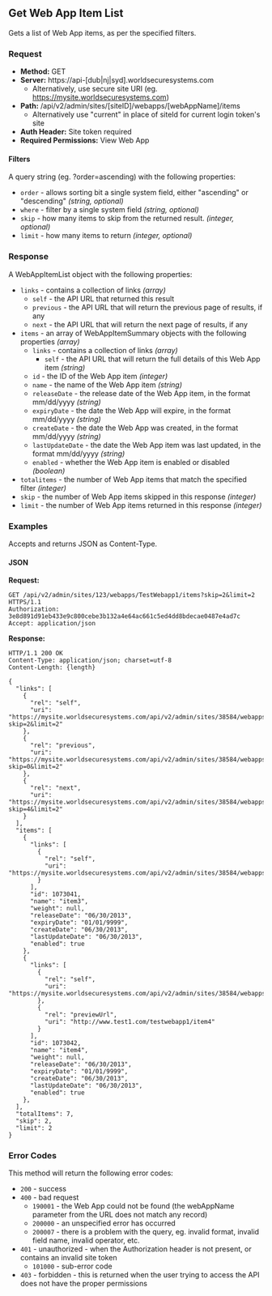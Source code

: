 ## Get Web App Item List

Gets a list of Web App items, as per the specified filters. 

### Request

* **Method:** GET
* **Server:** https://api-[dub|nj|syd].worldsecuresystems.com
	* Alternatively, use secure site URI (eg. https://mysite.worldsecuresystems.com)
* **Path:** /api/v2/admin/sites/[siteID]/webapps/[webAppName]/items
	* Alternatively use "current" in place of siteId for current login token's site
* **Auth Header:** Site token required
* **Required Permissions:** View Web App

#### Filters

A query string (eg. ?order=ascending) with the following properties:

* `order` - allows sorting bit a single system field, either "ascending" or "descending" *(string, optional)*
* `where` - filter by a single system field *(string, optional)*
* `skip` - how many items to skip from the returned result. *(integer, optional)*
* `limit` - how many items to return *(integer, optional)*

### Response

A WebAppItemList object with the following properties:

* `links` - contains a collection of links *(array)*
	* `self` - the API URL that returned this result
	* `previous` - the API URL that will return the previous page of results, if any
	* `next` - the API URL that will return the next page of results, if any
* `items` - an array of WebAppItemSummary objects with the following properties *(array)*
	* `links` - contains a collection of links *(array)*
		* `self` - the API URL that will return the full details of this Web App item *(string)*
	* `id` - the ID of the Web App item *(integer)*
	* `name` - the name of the Web App item *(string)*
	* `releaseDate` - the release date of the Web App item, in the format mm/dd/yyyy *(string)*
	* `expiryDate` - the date the Web App will expire, in the format mm/dd/yyyy *(string)*
	* `createDate` - the date the Web App was created, in the format mm/dd/yyyy *(string)*
	* `lastUpdateDate` - the date the Web App item was last updated, in the format mm/dd/yyyy *(string)*
	* `enabled` - whether the Web App item is enabled or disabled *(boolean)*
* `totalitems` - the number of Web App items that match the specified filter *(integer)*
* `skip` - the number of Web App items skipped in this response *(integer)*
* `limit` - the number of Web App items returned in this response *(integer)*

### Examples

Accepts and returns JSON as Content-Type.

#### JSON

**Request:**
~~~
GET /api/v2/admin/sites/123/webapps/TestWebapp1/items?skip=2&limit=2 HTTPS/1.1
Authorization: 3e8d891d91eb433e9c800cebe3b132a4e64ac661c5ed4dd8bdecae0487e4ad7c
Accept: application/json
~~~

**Response:**
~~~
HTTP/1.1 200 OK
Content-Type: application/json; charset=utf-8
Content-Length: {length}
 
{
  "links": [
    {
      "rel": "self",
      "uri": "https://mysite.worldsecuresystems.com/api/v2/admin/sites/38584/webapps/TestWebapp1/items?skip=2&limit=2"
    },
    {
      "rel": "previous",
      "uri": "https://mysite.worldsecuresystems.com/api/v2/admin/sites/38584/webapps/TestWebapp1/items?skip=0&limit=2"
    },
    {
      "rel": "next",
      "uri": "https://mysite.worldsecuresystems.com/api/v2/admin/sites/38584/webapps/TestWebapp1/items?skip=4&limit=2"
    }
  ],
  "items": [
    {
      "links": [
        {
          "rel": "self",
          "uri": "https://mysite.worldsecuresystems.com/api/v2/admin/sites/38584/webapps/TestWebapp1/items/1073041"
        }
      ],
      "id": 1073041,
      "name": "item3",
      "weight": null,
      "releaseDate": "06/30/2013",
      "expiryDate": "01/01/9999",
      "createDate": "06/30/2013",
      "lastUpdateDate": "06/30/2013",
      "enabled": true
    },
    {
      "links": [
        {
          "rel": "self",
          "uri": "https://mysite.worldsecuresystems.com/api/v2/admin/sites/38584/webapps/TestWebapp1/items/1073042"
        },
        {
          "rel": "previewUrl",
          "uri": "http://www.test1.com/testwebapp1/item4"
        }
      ],
      "id": 1073042,
      "name": "item4",
      "weight": null,
      "releaseDate": "06/30/2013",
      "expiryDate": "01/01/9999",
      "createDate": "06/30/2013",
      "lastUpdateDate": "06/30/2013",
      "enabled": true
    },
  ],
  "totalItems": 7,
  "skip": 2,
  "limit": 2
}
~~~

### Error Codes

This method will return the following error codes:

* `200` - success
* `400` - bad request
	* `190001` - the Web App could not be found (the webAppName parameter from the URL does not match any record)
	* `200000` - an unspecified error has occurred
	* `200007` - there is a problem with the query, eg. invalid format, invalid field name, invalid operator, etc. 
* `401` - unauthorized - when the Authorization header is not present, or contains an invalid site token
	* `101000` - sub-error code
* `403` - forbidden - this is returned when the user trying to access the API does not have the proper permissions
